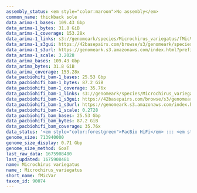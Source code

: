 ```yaml
---
assembly_status: <em style="color:maroon">No assembly</em>
common_name: thickback sole
data_arima-1_bases: 109.43 Gbp
data_arima-1_bytes: 31.8 GiB
data_arima-1_coverage: 153.28x
data_arima-1_links: s3://genomeark/species/Microchirus_variegatus/fMicVar1/genomic_data/arima/<br>
data_arima-1_s3gui: https://42basepairs.com/browse/s3/genomeark/species/Microchirus_variegatus/fMicVar1/genomic_data/arima/
data_arima-1_s3url: https://genomeark.s3.amazonaws.com/index.html?prefix=species/Microchirus_variegatus/fMicVar1/genomic_data/arima/
data_arima-1_scale: 3.2028
data_arima_bases: 109.43 Gbp
data_arima_bytes: 31.8 GiB
data_arima_coverage: 153.28x
data_pacbiohifi_bam-1_bases: 25.53 Gbp
data_pacbiohifi_bam-1_bytes: 87.2 GiB
data_pacbiohifi_bam-1_coverage: 35.76x
data_pacbiohifi_bam-1_links: s3://genomeark/species/Microchirus_variegatus/fMicVar1/genomic_data/pacbio_hifi/<br>
data_pacbiohifi_bam-1_s3gui: https://42basepairs.com/browse/s3/genomeark/species/Microchirus_variegatus/fMicVar1/genomic_data/pacbio_hifi/
data_pacbiohifi_bam-1_s3url: https://genomeark.s3.amazonaws.com/index.html?prefix=species/Microchirus_variegatus/fMicVar1/genomic_data/pacbio_hifi/
data_pacbiohifi_bam-1_scale: 0.2728
data_pacbiohifi_bam_bases: 25.53 Gbp
data_pacbiohifi_bam_bytes: 87.2 GiB
data_pacbiohifi_bam_coverage: 35.76x
data_status: '<em style="color:forestgreen">PacBio HiFi</em> ::: <em style="color:forestgreen">Arima</em>'
genome_size: 713940000
genome_size_display: 0.71 Gbp
genome_size_method: GoaT
last_raw_data: 1675908480
last_updated: 1675908481
name: Microchirus variegatus
name_: Microchirus_variegatus
short_name: fMicVar
taxon_id: 90074
---
```

